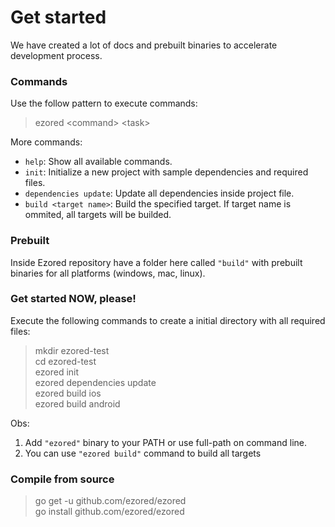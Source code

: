 # Get started

We have created a lot of docs and prebuilt binaries to accelerate development process.  

### Commands

Use the follow pattern to execute commands:  
> ezored \<command\> \<task\>  

More commands:  

- `help`: Show all available commands.
- `init`: Initialize a new project with sample dependencies and required files.
- `dependencies update`: Update all dependencies inside project file.
- `build <target name>`: Build the specified target. If target name is ommited, all targets will be builded.

### Prebuilt

Inside Ezored repository have a folder here called `"build"` with prebuilt binaries for all platforms (windows, mac, linux).

### Get started NOW, please!

Execute the following commands to create a initial directory with all required files:

> mkdir ezored-test  
> cd ezored-test  
> ezored init  
> ezored dependencies update  
> ezored build ios  
> ezored build android  

Obs: 
1. Add `"ezored"` binary to your PATH or use full-path on command line.
2. You can use `"ezored build"` command to build all targets

### Compile from source

> go get -u github.com/ezored/ezored  
> go install github.com/ezored/ezored    